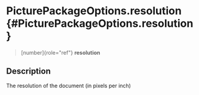 PicturePackageOptions.resolution {#PicturePackageOptions.resolution}
================================

> [number]{role="ref"} **resolution**

Description
-----------

The resolution of the document (in pixels per inch)
